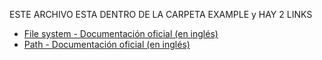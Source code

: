 ESTE ARCHIVO ESTA DENTRO DE LA CARPETA EXAMPLE y HAY 2 LINKS

* [File system - Documentación oficial (en inglés)](https://nodejs.org/api/fs.html)
* [Path - Documentación oficial (en inglés)](https://nodejs.org/api/path.html)